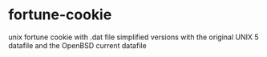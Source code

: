 # fortune-cookie
unix fortune cookie with .dat file
simplified versions with the original UNIX 5 datafile and the OpenBSD current datafile
